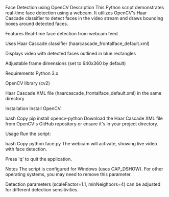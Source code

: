 Face Detection using OpenCV
Description
This Python script demonstrates real-time face detection using a webcam. It utilizes OpenCV's Haar Cascade classifier to detect faces in the video stream and draws bounding boxes around detected faces.

Features
Real-time face detection from webcam feed

Uses Haar Cascade classifier (haarcascade_frontalface_default.xml)

Displays video with detected faces outlined in blue rectangles

Adjustable frame dimensions (set to 640x360 by default)

Requirements
Python 3.x

OpenCV library (cv2)

Haar Cascade XML file (haarcascade_frontalface_default.xml) in the same directory

Installation
Install OpenCV:

bash
Copy
pip install opencv-python
Download the Haar Cascade XML file from OpenCV's GitHub repository or ensure it's in your project directory.

Usage
Run the script:

bash
Copy
python face.py
The webcam will activate, showing live video with face detection.

Press 'q' to quit the application.

Notes
The script is configured for Windows (uses CAP_DSHOW). For other operating systems, you may need to remove this parameter.

Detection parameters (scaleFactor=1.1, minNeighbors=4) can be adjusted for different detection sensitivities.
